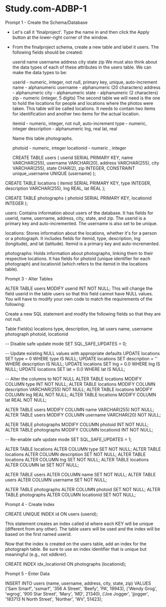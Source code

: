 # Study.com-ADBP-1

Prompt 1 - Create the Schema/Database
  - Let's call it 'finalproject'. Type the name in and then click the Apply button at the lower-right corner of the window.

  - From the finalproject schema, create a new table and label it users. The following fields should be created:

      userid
      name
      username
      address
      city
      state
      zip
      We must also think about the data types of each of these attributes in the users table. We can make the data types to be:
      
      userid - numeric, integer, not null, primary key, unique, auto-increment
      name - alphanumeric
      username - alphanumeric (20 characters)
      address - alphanumeric
      city - alphanumeric
      state - alphanumeric (2 characters)
      zip - numeric (integer, 5 digits)
      The second table we will need is the one to hold the locations for people and locations where the photos were taken. This table will be called locations. It needs to contain two items for identification and another two items for the actual location.
      
      itemid - numeric, integer, not null, auto-increment
      type - numeric, integer
      description - alphanumeric
      lng, real
      lat, real


    Name this table photographs.

    photoid - numeric, integer
    locationid - numeric , integer



    CREATE TABLE users (
    userid SERIAL PRIMARY KEY,
    name VARCHAR(255),
    username VARCHAR(20),
    address VARCHAR(255),
    city VARCHAR(255),
    state CHAR(2),
    zip INTEGER,
    CONSTRAINT unique_username UNIQUE (username)
);

CREATE TABLE locations (
    itemid SERIAL PRIMARY KEY,
    type INTEGER,
    description VARCHAR(255),
    lng REAL,
    lat REAL
);

CREATE TABLE photographs (
    photoid SERIAL PRIMARY KEY,
    locationid INTEGER
);


users: Contains information about users of the database. It has fields for userid, name, username, address, city, state, and zip. The userid is a primary key and auto-incremented. The username is also set to be unique.

locations: Stores information about the locations, whether it's for a person or a photograph. It includes fields for itemid, type, description, lng (longitude), and lat (latitude). Itemid is a primary key and auto-incremented.

photographs: Holds information about photographs, linking them to their respective locations. It has fields for photoid (unique identifier for each photograph) and locationid (which refers to the itemid in the locations table).


Prompt 3 - Alter Tables


ALTER TABLE users MODIFY userid INT NOT NULL;
This will change the field userid in the table users so that this field cannot have NULL values. You will have to modify your own code to match the requirements of the following:

Create a new SQL statement and modify the following fields so that they are not null.

Table	Field(s)
locations	type, description, lng, lat
users	name, username
photograph	photoid, locationid


-- Disable safe update mode
SET SQL_SAFE_UPDATES = 0;

-- Update existing NULL values with appropriate defaults
UPDATE locations SET type = 0 WHERE type IS NULL;
UPDATE locations SET description = '' WHERE description IS NULL;
UPDATE locations SET lng = 0.0 WHERE lng IS NULL;
UPDATE locations SET lat = 0.0 WHERE lat IS NULL;

-- Alter the columns to NOT NULL
ALTER TABLE locations MODIFY COLUMN type INT NOT NULL;
ALTER TABLE locations MODIFY COLUMN description VARCHAR(255) NOT NULL;
ALTER TABLE locations MODIFY COLUMN lng REAL NOT NULL;
ALTER TABLE locations MODIFY COLUMN lat REAL NOT NULL;

ALTER TABLE users MODIFY COLUMN name VARCHAR(255) NOT NULL;
ALTER TABLE users MODIFY COLUMN username VARCHAR(20) NOT NULL;

ALTER TABLE photographs MODIFY COLUMN photoid INT NOT NULL;
ALTER TABLE photographs MODIFY COLUMN locationid INT NOT NULL;

-- Re-enable safe update mode
SET SQL_SAFE_UPDATES = 1;


ALTER TABLE locations ALTER COLUMN type SET NOT NULL;
ALTER TABLE locations ALTER COLUMN description SET NOT NULL;
ALTER TABLE locations ALTER COLUMN lng SET NOT NULL;
ALTER TABLE locations ALTER COLUMN lat SET NOT NULL;

ALTER TABLE users ALTER COLUMN name SET NOT NULL;
ALTER TABLE users ALTER COLUMN username SET NOT NULL;

ALTER TABLE photographs ALTER COLUMN photoid SET NOT NULL;
ALTER TABLE photographs ALTER COLUMN locationid SET NOT NULL;


Prompt 4 - Create Index

CREATE UNIQUE INDEX id ON users (userid);

This statement creates an index called id where each KEY will be unique (different from any other). The table users will be used and the index will be based on the first named userid.

Now that the index is created on the users table, add an index for the photograph table. Be sure to use an index identifier that is unique but meaningful (e.g., not xddkrer).

CREATE INDEX idx_locationid ON photographs (locationid);

Prompt 5 - Enter Data

INSERT INTO users (name, username, address, city, state, zip) VALUES 
('Sam Smarf', 'ssmarf', '356 A Street', 'Beefy', 'PA', 19943),
('Wendy Grog', 'wgrog', '900 Star Street', 'Mary', 'MD', 21340),
('Joe Jogger', 'jjogger', '183713 N North Street', 'Norther', 'WV', 51423);

